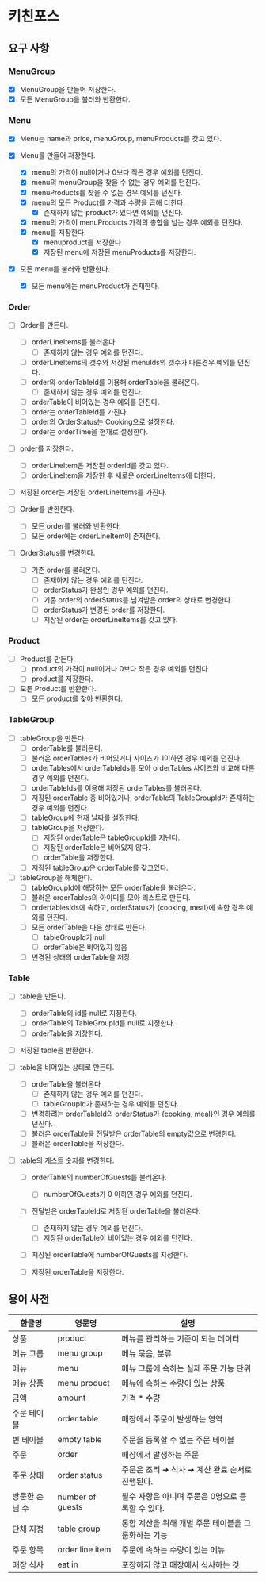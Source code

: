 # 키친포스

## 요구 사항
### MenuGroup
- [x] MenuGroup을 만들어 저장한다.
- [x] 모든 MenuGroup을 불러와 반환한다.

### Menu
- [x] Menu는 name과 price, menuGroup, menuProducts를 갖고 있다.
  
- [x] Menu를 만들어 저장한다.
    - [x] menu의 가격이 null이거나 0보다 작은 경우 예외를 던진다.
    - [x] menu의 menuGroup을 찾을 수 없는 경우 예외를 던진다.
    - [x] menuProducts를 찾을 수 없는 경우 예외를 던진다.
    - [x] menu의 모든 Product를 가격과 수량을 곱해 더한다.
      - [x] 존재하지 않는 product가 있다면 예외를 던진다.
    - [x] menu의 가격이 menuProducts 가격의 총합을 넘는 경우 예외를 던진다.
  - [x] menu를 저장한다.
    - [x] menuproduct를 저장한다
    - [x] 저장된 menu에 저장된 menuProducts를 저장한다.
  
- [x] 모든 menu를 불러와 반환한다.
  - [x] 모든 menu에는 menuProduct가 존재한다.

### Order
- [ ] Order를 만든다.
  - [ ] orderLineItems를 불러온다
    - [ ] 존재하지 않는 경우 예외를 던진다.
  - [ ] orderLineItems의 갯수와 저장된 menuIds의 갯수가 다른경우 예외를 던진다.
  - [ ] order의 orderTableId를 이용해 orderTable을 불러온다.
    - [ ] 존재하지 않는 경우 예외를 던진다.
  - [ ] orderTable이 비어있는 경우 예외를 던진다.
  - [ ] order는 orderTableId를 가진다.
  - [ ] order의 OrderStatus는 Cooking으로 설정한다.
  - [ ] order는 orderTime을 현재로 설정한다.
- [ ] order를 저장한다.
  - [ ] orderLineItem은 저장된 orderId를 갖고 있다.
  - [ ] orderLineItem을 저장한 후 새로운 orderLineItems에 더한다.
- [ ] 저장된 order는 저장된 orderLineItems를 가진다.
  
- [ ] Order를 반환한다.
  - [ ] 모든 order를 불러와 반환한다.
  - [ ] 모든 order에는 orderLineItem이 존재한다.
  
- [ ] OrderStatus를 변경한다.
  - [ ] 기존 order를 불러온다.
    - [ ] 존재하지 않는 경우 예외를 던진다.
    - [ ] orderStatus가 완성인 경우 예외를 던진다.
    - [ ] 기존 order의 orderStatus를 넘겨받은 order의 상태로 변경한다.
    - [ ] orderStatus가 변경된 order를 저장한다.
    - [ ] 저장된 order는 orderLineItems를 갖고 있다.
  
### Product
- [ ] Product를 만든다.
  - [ ] product의 가격이 null이거나 0보다 작은 경우 예외를 던진다
  - [ ] product를 저장한다.

- [ ] 모든 Product를 반환한다.
  - [ ] 모든 product를 찾아 반환한다.
  
###  TableGroup
- [ ] tableGroup을 만든다.
  - [ ] orderTable를 불러온다.
  - [ ] 불러온 orderTables가 비어있거나 사이즈가 1이하인 경우 예외를 던진다.
  - [ ] orderTables에서 orderTableIds를 모아 orderTables 사이즈와 비교해 다른 경우 예외를 던진다.
  - [ ] orderTableIds를 이용해 저장된 orderTables를 불러온다.
  - [ ] 저장된 orderTable 중 비어있거나, orderTable의 TableGroupId가 존재하는 경우 예외를 던진다.
  - [ ] tableGroup에 현재 날짜를 설정한다.
  - [ ] tableGroup을 저장한다.
    - [ ] 저장된 orderTable은 tableGroupId를 지닌다.
    - [ ] 저장된 orderTable은 비어있지 않다.
    - [ ] orderTable을 저장한다.
  - [ ] 저장된 tableGroup은 orderTable를 갖고있다.

- [ ] tableGroup을 해체한다.
  - [ ] tableGroupId에 해당하는 모든 orderTable을 불러온다.
  - [ ] 불러온 orderTables의 아이디를 모아 리스트로 만든다.
  - [ ] ordertablesIds에 속하고, orderStatus가 {cooking, meal}에 속한 경우 예외를 던진다.
  - [ ] 모든 orderTable을 다음 상태로 만든다.
    - [ ] tableGroupId가 null
    - [ ] orderTable은 비어있지 않음
  - [ ] 변경된 상태의 orderTable을 저장
  
### Table
- [ ] table을 만든다.
  - [ ] orderTable의 id를 null로 지정한다.
  - [ ] orderTable의 TableGroupId를 null로 지정한다.
  - [ ] orderTable을 저장한다.
  
- [ ] 저장된 table을 반환한다.
  
- [ ] table을 비어있는 상태로 만든다.
  - [ ] orderTable을 불러온다
    - [ ] 존재하지 않는 경우 예외를 던진다.
    - [ ] tableGroupId가 존재하는 경우 예외를 던진다.
  - [ ] 변경하려는 orderTableId의 orderStatus가 {cooking, meal}인 경우 예외를 던진다.
  - [ ] 불러온 orderTable을 전달받은 orderTable의 empty값으로 변경한다.
  - [ ] 불러온 orderTable을 저장한다.
  
- [ ] table의 게스트 숫자를 변경한다.
  - [ ] orderTable의 numberOfGuests를 불러온다.
    - [ ] numberOfGuests가 0 이하인 경우 예외를 던진다.
  - [ ] 전달받은 orderTableId로 저장된 orderTable을 불러온다.
    - [ ] 존재하지 않는 경우 예외를 던진다.
    - [ ] 저장된 orderTable이 비어있는 경우 예외를 던진다.
  - [ ] 저장된 orderTable에 numberOfGuests를 지정한다.
  - [ ] 저장된 orderTable을 저장한다.


## 용어 사전

| 한글명 | 영문명 | 설명 |
| --- | --- | --- |
| 상품 | product | 메뉴를 관리하는 기준이 되는 데이터 |
| 메뉴 그룹 | menu group | 메뉴 묶음, 분류 |
| 메뉴 | menu | 메뉴 그룹에 속하는 실제 주문 가능 단위 |
| 메뉴 상품 | menu product | 메뉴에 속하는 수량이 있는 상품 |
| 금액 | amount | 가격 * 수량 |
| 주문 테이블 | order table | 매장에서 주문이 발생하는 영역 |
| 빈 테이블 | empty table | 주문을 등록할 수 없는 주문 테이블 |
| 주문 | order | 매장에서 발생하는 주문 |
| 주문 상태 | order status | 주문은 조리 ➜ 식사 ➜ 계산 완료 순서로 진행된다. |
| 방문한 손님 수 | number of guests | 필수 사항은 아니며 주문은 0명으로 등록할 수 있다. |
| 단체 지정 | table group | 통합 계산을 위해 개별 주문 테이블을 그룹화하는 기능 |
| 주문 항목 | order line item | 주문에 속하는 수량이 있는 메뉴 |
| 매장 식사 | eat in | 포장하지 않고 매장에서 식사하는 것 |
